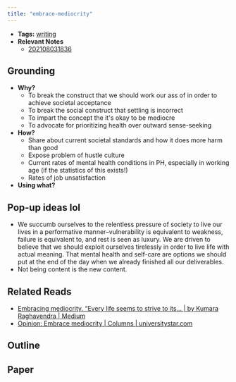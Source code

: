 ```yaml
---
title: "embrace-mediocrity"
---
```


- **Tags:** [writing](content/notes/por/writing.md)
- **Relevant Notes**
	- [202108031836](chloe-lyt/030%20Private/032%20Zettelkasten/202108031836.md)

## Grounding
- **Why?**
	- To break the construct that we should work our ass of in order to achieve societal acceptance
	- To break the social construct that settling is incorrect
	- To impart the concept the it's okay to be mediocre
	- To advocate for prioritizing health over outward sense-seeking
- **How?**
	- Share about current societal standards and how it does more harm than good
	- Expose problem of hustle culture
	- Current rates of mental health conditions in PH, especially in working age (if the statistics of this exists!)
	- Rates of job unsatisfaction
- **Using what?**

## Pop-up ideas lol
- We succumb ourselves to the relentless pressure of society to live our lives in a performative manner–vulnerability is equivalent to weakness, failure is equivalent to, and rest is seen as luxury. We are driven to believe that we should exploit ourselves tirelessly in order to live life with actual meaning. That mental health and self-care are options we should put at the end of the day when we already finished all our deliverables.
- Not being content is the new content.

## Related Reads
- [Embracing mediocrity. “Every life seems to strive to its… | by Kumara Raghavendra | Medium](https://medium.com/@kumariimc/embracing-mediocrity-22e1ce2631d6)
- [Opinion: Embrace mediocrity | Columns | universitystar.com](https://www.universitystar.com/opinions/columns/opinion-embrace-mediocrity/article_e48c97eb-f8bb-5d4d-9a70-964e0ee3fba1.html)

## Outline
## Paper